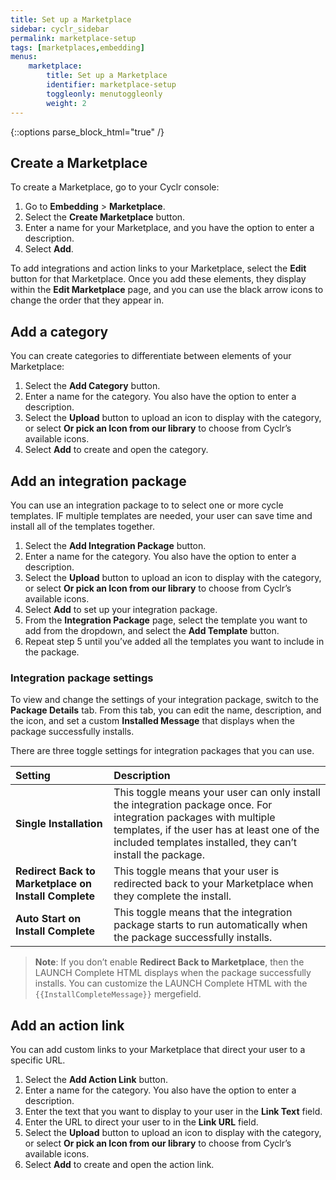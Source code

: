 ```yaml
---
title: Set up a Marketplace
sidebar: cyclr_sidebar
permalink: marketplace-setup
tags: [marketplaces,embedding]
menus:
    marketplace:
        title: Set up a Marketplace
        identifier: marketplace-setup
        toggleonly: menutoggleonly
        weight: 2
---
```

{::options parse_block_html="true" /}
<section class="card">

## Create a Marketplace

To create a Marketplace, go to your Cyclr console:

1. Go to **Embedding** > **Marketplace**.
2. Select the **Create Marketplace** button.
3. Enter a name for your Marketplace, and you have the option to enter a description.
4. Select **Add**.

To add integrations and action links to your Marketplace, select the **Edit** button for that Marketplace. Once you add these elements, they display within the **Edit Marketplace** page, and you can use the black arrow icons to change the order that they appear in. 

</section>
<section class="card">

## Add a category

You can create categories to differentiate between elements of your Marketplace:

1. Select the **Add Category** button.
2. Enter a name for the category. You also have the option to enter a description.
3. Select the **Upload** button to upload an icon to display with the category, or select **Or pick an Icon from our library** to choose from Cyclr’s available icons.
4. Select **Add** to create and open the category.

</section>
<section class="card">

## Add an integration package

You can use an integration package to to select one or more cycle templates. IF multiple templates are needed, your user can save time and install all of the templates together.

1. Select the **Add Integration Package** button.
2. Enter a name for the category. You also have the option to enter a description.
3. Select the **Upload** button to upload an icon to display with the category, or select **Or pick an Icon from our library** to choose from Cyclr’s available icons.
4. Select **Add** to set up your integration package.
5. From the **Integration Package** page, select the template you want to add from the dropdown, and select the **Add Template** button.
6. Repeat step 5 until you’ve added all the templates you want to include in the package.

### Integration package settings

To view and change the settings of your integration package, switch to the **Package Details** tab. From this tab, you can edit the name, description, and the icon, and set a custom **Installed Message** that displays when the package successfully installs.

There are three toggle settings for integration packages that you can use.

| **Setting** | **Description** |
|:---|:---|
| **Single Installation** | This toggle means your user can only install the integration package once. For integration packages with multiple templates, if the user has at least one of the included templates installed, they can’t install the package. |
| **Redirect Back to Marketplace on Install Complete** | This toggle means that your user is redirected back to your Marketplace when they complete the install. |
| **Auto Start on Install Complete** | This toggle means that the integration package starts to run automatically when the package successfully installs. |

> **Note**: If you don’t enable **Redirect Back to Marketplace**, then the LAUNCH Complete HTML displays when the package successfully installs. You can customize the LAUNCH Complete HTML with the `{{InstallCompleteMessage}}` mergefield.


</section>
<section class="card">

## Add an action link

You can add custom links to your Marketplace that direct your user to a specific URL. 

1. Select the **Add Action Link** button.
2. Enter a name for the category. You also have the option to enter a description.
3. Enter the text that you want to display to your user in the **Link Text** field.
4. Enter the URL to direct your user to in the **Link URL** field.
5. Select the **Upload** button to upload an icon to display with the category, or select **Or pick an Icon from our library** to choose from Cyclr’s available icons.
6. Select **Add** to create and open the action link.

</section>



